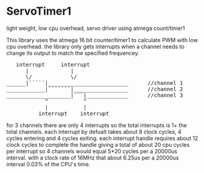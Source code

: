 # ServoTimer1
light weight, low cpu overhead, servo driver using atmega count/timer1

This library uses the atmega 16 bit counter/timer1 to calculate PWM with low cpu overhead. the library only gets interrupts
when a channel needs to change its output to match the specified frequencey.
        
<pre>   interrupt     interrupt                  
      |             |                       
      \/            \/                                                                                                
______|`````|_________________________      //channel 1                                             
____________|```````|_________________      //channel 2                                             
____________________|```|_____________      //channel 3                                             
            ^           ^
            |           |
          interrupt    interrupt</pre>
          
for 3 channels there are only 4 interrupts so the total interrupts is 1+ the total channels. each interrupt by defualt takes
about 8 clock cycles, 4 cycles entering and 4 cycles exiting. each interrupt handle requires about 12 clock cycles to complete
the handle giving a total of about 20 cpu cycles per interrupt so 4 channels would equal 5*20 cycles per a 20000us interval.
with a clock rate of 16MHz that about 6.25us per a 20000us interval 0.03% of the CPU's time.
